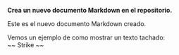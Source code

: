 **Crea un nuevo documento Markdown en el repositorio.**

Este es el nuevo documento Markdown creado.  

Vemos un ejemplo de como mostrar un texto tachado:  
 ~~ Strike ~~  

